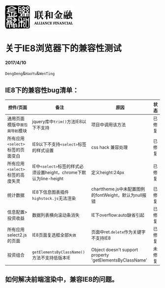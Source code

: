 [![N|Solid](img/safs_logo.png)](https://www.cn-abs.com/Market/MarketSummary.aspx)

# 关于IE8浏览器下的兼容性测试

#### 2017/4/10

`DengDeng`&`HaoYu`&`WenTing`

## IE8下的兼容性bug清单：

| 控件/页面 | 备注 | 原因 | 状态 |
| ------- | ----- | ----- | ---- |
| 通用页面模版中`面包屑导航`模块| jquery库中`trim()`方法IE8以下不支持 | 项目中调用该方法 | 已修复 |
| 所有应用`<select>`标签的页面变白 | IE9以下不支持`<select>`标签的样式设置 | css hack 兼容处理 | 已修复 |
| 所有应用`<select>`标签的高度失灵 | IE中`<select>`标签的样式必须设置height，chrome下默认为line-height | 定义height:24px | 已修复 |
| 统计数据 | IE8下信息图表插件`highstock.js`无法渲染 | charttheme.js中未配置图例的fontWeight，默认为null报错| 已修复 |
| 信息配置>投资收益 | 数据列表横向滚动条消失 | IE下overflow:auto缺省引起 | 已修复 |
| 所有应用select2.js的页面 | IE8页面复选框全部`失效` | 页面中ret.`delete`作为关键字不支持IE8 | 已修复 |
| 投资组合 | `getElementsByClassName()`方法不支持低版本IE | Object doesn't support property 'getElementsByClassName'| 未修复 |


## 如何解决前端渲染中，兼容IE8的问题。